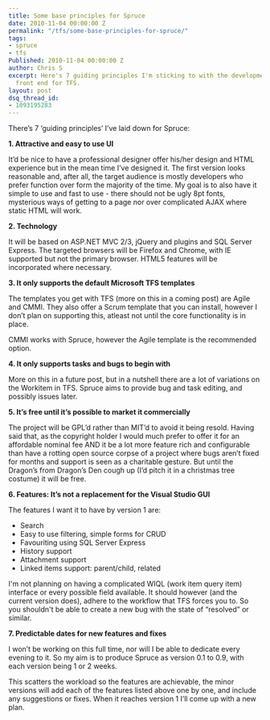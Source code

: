 ```yaml
---
title: Some base principles for Spruce
date: 2010-11-04 00:00:00 Z
permalink: "/tfs/some-base-principles-for-spruce/"
tags:
- spruce
- tfs
Published: 2010-11-04 00:00:00 Z
author: Chris S
excerpt: Here's 7 guiding principles I'm sticking to with the development of the Spruce
  front end for TFS.
layout: post
dsq_thread_id:
- 1093195283
---
```


There’s 7 ‘guiding principles’ I’ve laid down for Spruce:

**1. Attractive and easy to use UI**

It’d be nice to have a professional designer offer his/her design and HTML experience but in the mean time I’ve designed it. The first version looks reasonable and, after all, the target audience is mostly developers who prefer function over form the majority of the time. My goal is to also have it simple to use and fast to use - there should not be ugly 8pt fonts, mysterious ways of getting to a page nor over complicated AJAX where static HTML will work.

<!--more-->

**2. Technology**

It will be based on ASP.NET MVC 2/3, jQuery and plugins and SQL Server Express. The targeted browsers will be Firefox and Chrome, with IE supported but not the primary browser. HTML5 features will be incorporated where necessary.

**3. It only supports the default Microsoft TFS templates**

The templates you get with TFS (more on this in a coming post) are Agile and CMMI. They also offer a Scrum template that you can install, however I don’t plan on supporting this, atleast not until the core functionality is in place.

CMMI works with Spruce, however the Agile template is the recommended option.

**4. It only supports tasks and bugs to begin with**

More on this in a future post, but in a nutshell there are a lot of variations on the Workitem in TFS. Spruce aims to provide bug and task editing, and possibly issues later.

**5. It’s free until it’s possible to market it commercially**

The project will be GPL’d rather than MIT’d to avoid it being resold. Having said that, as the copyright holder I would much prefer to offer it for an affordable nominal fee AND it be a lot more feature rich and configurable than have a rotting open source corpse of a project where bugs aren’t fixed for months and support is seen as a charitable gesture. But until the Dragon’s from Dragon’s Den cough up (I’d pitch it in a christmas tree costume) it will be free.

**6. Features: It’s not a replacement for the Visual Studio GUI**

The features I want it to have by version 1 are:

  * Search
  * Easy to use filtering, simple forms for CRUD
  * Favouriting using SQL Server Express
  * History support
  * Attachment support
  * Linked items support: parent/child, related

I'm not planning on having a complicated WIQL (work item query item) interface or every possible field available. It should however (and the current version does), adhere to the workflow that TFS forces you to. So you shouldn't be able to create a new bug with the state of &#8220;resolved&#8221; or similar.

**7. Predictable dates for new features and fixes**

I won’t be working on this full time, nor will I be able to dedicate every evening to it. So my aim is to produce Spruce as version 0.1 to 0.9, with each version being 1 or 2 weeks.

This scatters the workload so the features are achievable, the minor versions will add each of the features listed above one by one, and include any suggestions or fixes. When it reaches version 1 I’ll come up with a new plan.